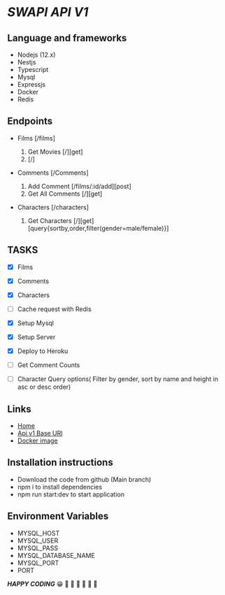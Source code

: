 #  ***SWAPI API V1***
## Language and frameworks
- Nodejs (12.x)
- Nestjs
- Typescript
- Mysql
- Expressjs
- Docker
- Redis
## Endpoints
- Films [/films]
  1. Get Movies [/][get]
  2.  [/]
    
- Comments [/Comments]
  1. Add Comment [/films/:id/add][post]
  2. Get All Comments [/][get]
    
- Characters [/characters]
  1. Get Characters [/][get][query{sortby,order,filter(gender=male/female)}]

## TASKS
- [x] Films
- [x] Comments
- [x] Characters
- [ ] Cache request with Redis
- [x] Setup Mysql
- [x] Setup Server
- [x] Deploy to Heroku
- [ ] Get Comment Counts
- [ ] Character Query options( Filter by gender, sort by name and height in asc or desc order)


## Links
- [Home](https://swapi-dev.herokuapp.com)
- [Api v1 Base URl](https://swapi-dev.herokuapp.com/api/v1)
- [Docker image](https://docker.io/olajuwon/swapi-dev)

## Installation instructions
- Download the code from github (Main branch)
- npm i to install dependencies
- npm run start:dev to  start application

## Environment Variables
- MYSQL_HOST
- MYSQL_USER
- MYSQL_PASS
- MYSQL_DATABASE_NAME
- MYSQL_PORT
- PORT

***HAPPY CODING***
:grin:
:rocket: :rocket: :rocket: :rocket: :rocket: :rocket:
